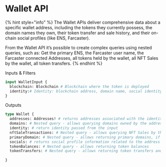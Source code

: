 # Wallet API

{% hint style="info" %}
The Wallet APIs deliver comprehensive data about a specific wallet address, including the tokens they currently possess, the domain names they own, their token transfer and sale history, and their on-chain social profiles (like ENS, Farcaster).

From the Wallet API it’s possible to create complex queries using nested queries, such as: Get the primary ENS, the Farcaster user name, the Farcaster connected Addresses, all tokens held by the wallet, all NFT Sales by the wallet, all token transfers.
{% endhint %}

Inputs & Filters

```graphql
input WalletInput {
  blockchain: Blockchain # Blockchain where the token is deployed
  identity:# Identity: blockchain address, domain name, social identity
}
```

Outputs

```graphql
type Wallet {
  addresses: Addresses! # returns addresses associated with the identity input
  domains: # Nested query - allows querying domains owned by the address
  identity: # return identity passed from the input
  nftSaleTransactions: # Nested query - allows querying NFT Sales by the address
  primaryDomain: # Nested query - allows returning primary domains, if applicable
  socials: # returns social profile information related to the address
  tokenBalances: # Nested query - allows returning token balances
  tokenTransfers: # Nested query - allows returning token transfers and related information
  
}
```
